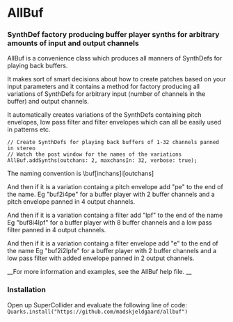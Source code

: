 # AllBuf

### SynthDef factory producing buffer player synths for arbitrary amounts of input and output channels

AllBuf is a convenience class which produces all manners of SynthDefs for playing back buffers.

It makes sort of smart decisions about how to create patches based on your input parameters and it contains a method for factory producing all variations of SynthDefs for arbitrary input (number of channels in the buffer) and output channels.

It automatically creates variations of the SynthDefs containing pitch envelopes, low pass filter and filter envelopes which can all be easily used in patterns etc.

```
// Create SynthDefs for playing back buffers of 1-32 channels panned in stereo
// Watch the post window for the names of the variations
AllBuf.addSynths(outchans: 2, maxchansIn: 32, verbose: true);
```

The naming convention is \buf[inchans]i[outchans]

And then if it is a variation containg a pitch envelope add "pe" to the end of the name. 
Eg "buf2i4pe" for a buffer player with 2 buffer channels and a pitch envelope panned in 4 output channels.

And then if it is a variation containg a filter add "lpf" to the end of the name
Eg "buf8i4lpf" for a buffer player with 8 buffer channels and a low pass filter panned in 4 output channels.

And then if it is a variation containg a filter envelope add "e" to the end of the name
Eg "buf2i2lpfe" for a buffer player with 2 buffer channels and a low pass filter with added envelope panned in 2 output channels.

__For more information and examples, see the AllBuf help file.
__
### Installation

Open up SuperCollider and evaluate the following line of code:
`Quarks.install("https://github.com/madskjeldgaard/allbuf")`
